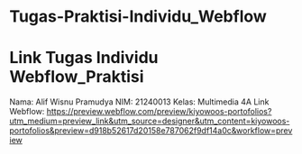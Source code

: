 # Tugas-Praktisi-Individu_Webflow
# Link Tugas Individu Webflow_Praktisi 
Nama: Alif Wisnu Pramudya
NIM: 21240013
Kelas: Multimedia 4A
Link Webflow:
https://preview.webflow.com/preview/kiyowoos-portofolios?utm_medium=preview_link&utm_source=designer&utm_content=kiyowoos-portofolios&preview=d918b52617d20158e787062f9df14a0c&workflow=preview
